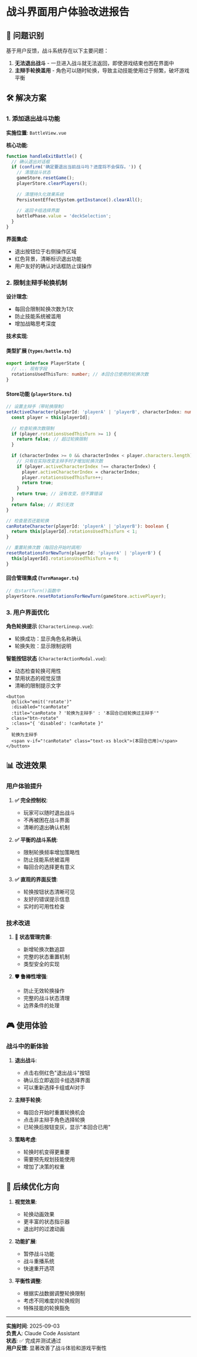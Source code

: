 # 战斗界面用户体验改进报告

## 🎯 问题识别

基于用户反馈，战斗系统存在以下主要问题：
1. **无法退出战斗** - 一旦进入战斗就无法返回，即使游戏结束也困在界面中
2. **主辩手轮换滥用** - 角色可以随时轮换，导致主动技能使用过于频繁，破坏游戏平衡

## 🛠️ 解决方案

### 1. 添加退出战斗功能

**实施位置**: `BattleView.vue`

**核心功能**:
```typescript
function handleExitBattle() {
  // 确认退出对话框
  if (confirm('确定要退出当前战斗吗？进度将不会保存。')) {
    // 清理战斗状态
    gameStore.resetGame();
    playerStore.clearPlayers();
    
    // 清理持久化效果系统
    PersistentEffectSystem.getInstance().clearAll();
    
    // 返回卡组选择界面
    battlePhase.value = 'deckSelection';
  }
}
```

**界面集成**:
- 退出按钮位于右侧操作区域
- 红色背景，清晰标识退出功能
- 用户友好的确认对话框防止误操作

### 2. 限制主辩手轮换机制

**设计理念**:
- 每回合限制轮换次数为1次
- 防止技能系统被滥用
- 增加战略思考深度

**技术实现**:

#### 类型扩展 (`types/battle.ts`)
```typescript
export interface PlayerState {
  // ... 现有字段
  rotationsUsedThisTurn: number; // 本回合已使用的轮换次数
}
```

#### Store功能 (`playerStore.ts`)
```typescript
// 设置主辩手（带轮换限制）
setActiveCharacter(playerId: 'playerA' | 'playerB', characterIndex: number): boolean {
  const player = this[playerId];
  
  // 检查轮换次数限制
  if (player.rotationsUsedThisTurn >= 1) {
    return false; // 超过轮换限制
  }
  
  if (characterIndex >= 0 && characterIndex < player.characters.length) {
    // 只有在实际改变主辩手时才增加轮换次数
    if (player.activeCharacterIndex !== characterIndex) {
      player.activeCharacterIndex = characterIndex;
      player.rotationsUsedThisTurn++;
      return true;
    }
    return true; // 没有改变，但不算错误
  }
  return false; // 索引无效
}

// 检查是否还能轮换
canRotateCharacter(playerId: 'playerA' | 'playerB'): boolean {
  return this[playerId].rotationsUsedThisTurn < 1;
}

// 重置轮换次数（每回合开始时调用）
resetRotationsForNewTurn(playerId: 'playerA' | 'playerB') {
  this[playerId].rotationsUsedThisTurn = 0;
}
```

#### 回合管理集成 (`TurnManager.ts`)
```typescript
// 在startTurn()函数中
playerStore.resetRotationsForNewTurn(gameStore.activePlayer);
```

### 3. 用户界面优化

**角色轮换提示** (`CharacterLineup.vue`):
- 轮换成功：显示角色名称确认
- 轮换失败：显示限制说明

**智能按钮状态** (`CharacterActionModal.vue`):
- 动态检查轮换可用性
- 禁用状态的视觉反馈
- 清晰的限制提示文字

```vue
<button 
  @click="emit('rotate')" 
  :disabled="!canRotate"
  :title="canRotate ? '轮换为主辩手' : '本回合已经轮换过主辩手'"
  class="btn-rotate"
  :class="{ 'disabled': !canRotate }"
>
  轮换为主辩手
  <span v-if="!canRotate" class="text-xs block">(本回合已用)</span>
</button>
```

## 📊 改进效果

### 用户体验提升

1. **✅ 完全控制权**:
   - 玩家可以随时退出战斗
   - 不再被困在战斗界面
   - 清晰的退出确认机制

2. **✅ 平衡的战斗系统**:
   - 限制轮换频率增加策略性
   - 防止技能系统被滥用
   - 每回合的选择更有意义

3. **✅ 直观的界面反馈**:
   - 轮换按钮状态清晰可见
   - 友好的错误提示信息
   - 实时的可用性检查

### 技术改进

1. **🔧 状态管理完善**:
   - 新增轮换次数追踪
   - 完整的状态重置机制
   - 类型安全的实现

2. **🛡️ 鲁棒性增强**:
   - 防止无效轮换操作
   - 完整的战斗状态清理
   - 边界条件的处理

## 🎮 使用体验

### 战斗中的新体验

1. **退出战斗**:
   - 点击右侧红色"退出战斗"按钮
   - 确认后立即返回卡组选择界面
   - 可以重新选择卡组或AI对手

2. **主辩手轮换**:
   - 每回合开始时重置轮换机会
   - 点击非主辩手角色选择轮换
   - 已轮换后按钮变灰，显示"本回合已用"

3. **策略考虑**:
   - 轮换时机变得更重要
   - 需要预先规划技能使用
   - 增加了决策的权重

## 🔮 后续优化方向

1. **视觉效果**:
   - 轮换动画效果
   - 更丰富的状态指示器
   - 退出时的过渡动画

2. **功能扩展**:
   - 暂停战斗功能
   - 战斗重播系统
   - 快速重开选项

3. **平衡性调整**:
   - 根据实战数据调整轮换限制
   - 考虑不同难度的轮换规则
   - 特殊技能的轮换豁免

---

**实施时间**: 2025-09-03  
**负责人**: Claude Code Assistant  
**状态**: ✅ 完成并测试通过  
**用户反馈**: 显著改善了战斗体验和游戏平衡性
